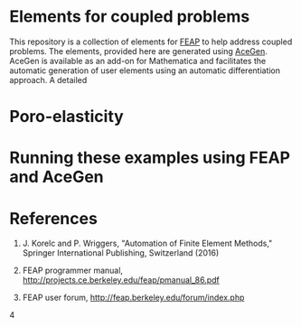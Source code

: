 # Elements for coupled problems

This repository is a collection of elements for <a href="http://projects.ce.berkeley.edu/feap/">FEAP</a> to help address coupled problems. The elements, provided here are generated using <a href = "http://symech.fgg.uni-lj.si/">AceGen</a>. AceGen is available as an add-on for Mathematica and facilitates the automatic generation of user elements using an automatic differentiation approach. A detailed 

# Poro-elasticity


# Running these examples using FEAP and AceGen


# References
1. J. Korelc and P. Wriggers, "Automation of Finite Element Methods," Springer International Publishing, Switzerland (2016)

2. FEAP programmer manual, http://projects.ce.berkeley.edu/feap/pmanual_86.pdf

3. FEAP user forum, http://feap.berkeley.edu/forum/index.php

4